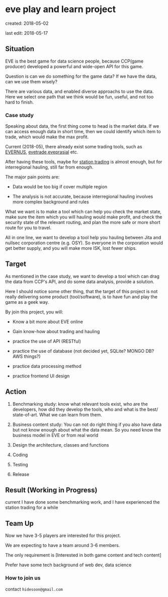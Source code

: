 # eve play and learn project

created: 2018-05-02

last edit: 2018-05-17

## Situation

EVE is the best game for data science people, because CCP(game producer) developed a powerful and wide-open API for this game.

Question is can we do something for the game data?  If we have the data, can we use them wisely?

There are various data, and enabled diverse approachs to use the data. Here we select one path that we think would be fun, useful, and not too hard to finish.

### Case study

Speaking about data, the first thing come to head is the market data. If we can access enough data in short time, then we could identify which item to trade, which would make the max profit.

Current (2018-05), there already exist some trading tools, such as [EVERNUS](https://evernus.com/), [evetrade](https://evetrade.space/),[eveprasial](http://evepraisal.com/) etc.

After having these tools, maybe for [station trading](https://wiki.braveineve.com/public/dojo/wiki/station_trading_complete_guide) is almost enough, but for interregional hauling, still far from enough.

The major pain points are:

- Data would be too big if cover multiple region

- The analysis is not accurate, because interregional hauling involves more complex background and rules   

What we want is to make a tool which can help you check the market state, make sure the item which you will hauling would make profit, and check the security state of the relevant routing, and plan the more safe or more short route for you to travel.

All in one line, we want to develop a tool help you hauling between Jita and nullsec corporation centre (e.g. OSY). So everyone in the corporation would get better supply, and you will make more ISK, lost fewer ships.

## Target

As mentioned in the case study, we want to develop a tool which can drag the data from CCP's API, and do some data analysis, provide a solution.

Here I should notice some other thing, that the target of this project is not really delivering some product (tool/software), is to have fun and play the game as a geek way.

By join this project, you will:

- Know a bit more about EVE online

- Gain know-how about trading and hauling

- practice the use of API (RESTful)

- practice the use of database (not decided yet, SQLite? MONGO DB? AWS things?)

- practice data processing method

- practice frontend UI design

## Action

1. Benchmarking study: know what relevant tools exist, who are the developers, how did they develop the tools, who and what is the best/ state-of-art. What we can learn from them.

2. Business content study: You can not do right thing if you also have data but not know enough about what the data mean. So you need know the business model in EVE or from real world

3. Design the architecture, classes and functions

4. Coding

5. Testing

6. Release

## Result (Working in Progress)

current I have done some benchmarking work, and I have experienced the station trading for a while

## Team Up

Now we have 3-5 players are interested for this project.

We are expecting to have a team around 3-6 members.

The only requirement is [Interested in both game content and tech content]

Prefer have some tech background of web dev, data science

### How to join us

contact `hidesoon@gmail.com`
